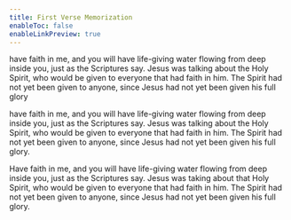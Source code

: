 ```yaml
---
title: First Verse Memorization
enableToc: false
enableLinkPreview: true
---
```


have faith in me, and you will have life-giving water flowing from deep inside you, just as the Scriptures say. Jesus was talking about the Holy Spirit, who would be given to everyone that had faith in him. The Spirit had not yet been given to anyone, since Jesus had not yet been given his full glory

have faith in me, and you will have life-giving water flowing from deep inside you, just as the Scriptures say. Jesus was talking about the Holy Spirit, who would be given to everyone that had faith in him. The Spirit had not yet been given to anyone, since Jesus had not yet been given his full glory.

Have faith in me, and you will have life-giving water flowing from deep inside you, just as the Scriptures say. Jesus was taking about that Holy Spirit, who would be given to everyone that had faith in him. The Spirit had not yet been given to anyone, since Jesus had not yet been given his full glory.